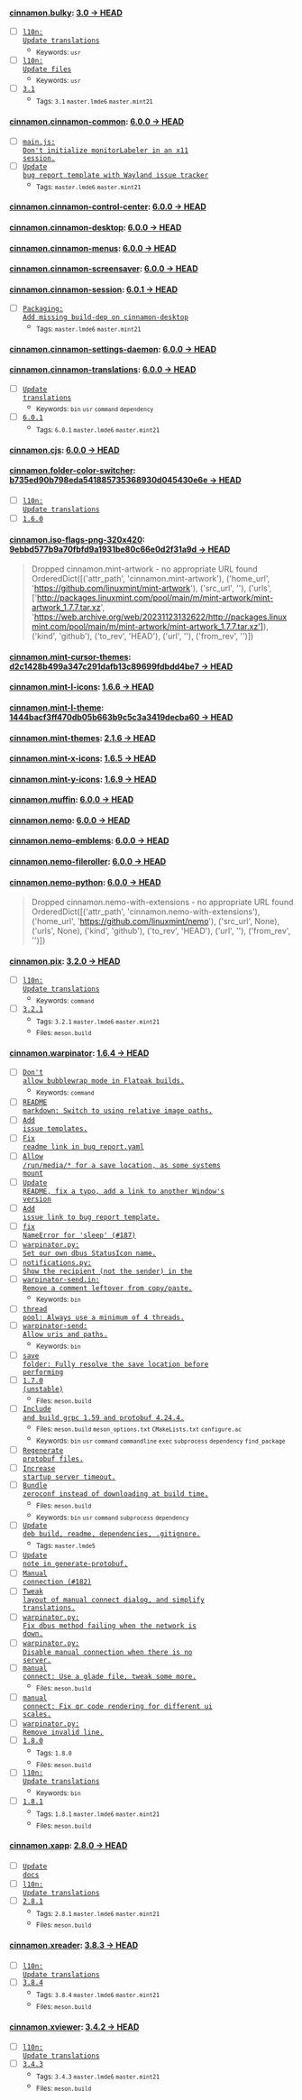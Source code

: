 
#### [cinnamon.bulky](https://github.com/linuxmint/bulky): [3.0 → HEAD](https://github.com/linuxmint/bulky/compare/3.0...HEAD)

- [ ] [<code>l10n: Update translations</code>](https://github.com/linuxmint/bulky/commit/53626f2732f456cb0fb399787ffbea41c3acb0f6)
  - <sub>Keywords: <code>usr</code></sub>
- [ ] [<code>l10n: Update files</code>](https://github.com/linuxmint/bulky/commit/d78672bac77f76f53190d3c70ef961c95ac2f83d)
  - <sub>Keywords: <code>usr</code></sub>
- [ ] [<code>3.1</code>](https://github.com/linuxmint/bulky/commit/21319c987ae8638dd1dcbf5d18aedc34273abd66)
  - <sub>Tags: <code>3.1</code> <code>master.lmde6</code> <code>master.mint21</code></sub>

#### [cinnamon.cinnamon-common](https://github.com/linuxmint/cinnamon): [6.0.0 → HEAD](https://github.com/linuxmint/cinnamon/compare/6.0.0...HEAD)

- [ ] [<code>main.js: Don't initialize monitorLabeler in an x11 session.</code>](https://github.com/linuxmint/cinnamon/commit/f83fe2b4e3aa2545f06b1bd480bcff163001a35d)
- [ ] [<code>Update bug report template with Wayland issue tracker</code>](https://github.com/linuxmint/cinnamon/commit/b7f7ef9e33cce5385a686fc232b2b6e07435dba6)
  - <sub>Tags: <code>master.lmde6</code> <code>master.mint21</code></sub>

#### [cinnamon.cinnamon-control-center](https://github.com/linuxmint/cinnamon-control-center): [6.0.0 → HEAD](https://github.com/linuxmint/cinnamon-control-center/compare/6.0.0...HEAD)


#### [cinnamon.cinnamon-desktop](https://github.com/linuxmint/cinnamon-desktop): [6.0.0 → HEAD](https://github.com/linuxmint/cinnamon-desktop/compare/6.0.0...HEAD)


#### [cinnamon.cinnamon-menus](https://github.com/linuxmint/cinnamon-menus): [6.0.0 → HEAD](https://github.com/linuxmint/cinnamon-menus/compare/6.0.0...HEAD)


#### [cinnamon.cinnamon-screensaver](https://github.com/linuxmint/cinnamon-screensaver): [6.0.0 → HEAD](https://github.com/linuxmint/cinnamon-screensaver/compare/6.0.0...HEAD)


#### [cinnamon.cinnamon-session](https://github.com/linuxmint/cinnamon-session): [6.0.1 → HEAD](https://github.com/linuxmint/cinnamon-session/compare/6.0.1...HEAD)

- [ ] [<code>Packaging: Add missing build-dep on cinnamon-desktop</code>](https://github.com/linuxmint/cinnamon-session/commit/38c8fd0674e67d48d0fad47515be02b5a7604979)
  - <sub>Tags: <code>master.lmde6</code> <code>master.mint21</code></sub>

#### [cinnamon.cinnamon-settings-daemon](https://github.com/linuxmint/cinnamon-settings-daemon): [6.0.0 → HEAD](https://github.com/linuxmint/cinnamon-settings-daemon/compare/6.0.0...HEAD)


#### [cinnamon.cinnamon-translations](https://github.com/linuxmint/cinnamon-translations): [6.0.0 → HEAD](https://github.com/linuxmint/cinnamon-translations/compare/6.0.0...HEAD)

- [ ] [<code>Update translations</code>](https://github.com/linuxmint/cinnamon-translations/commit/aac3e570d526580e471151baf83fa81d71281123)
  - <sub>Keywords: <code>bin</code> <code>usr</code> <code>command</code> <code>dependency</code></sub>
- [ ] [<code>6.0.1</code>](https://github.com/linuxmint/cinnamon-translations/commit/be12f4f4cc22ad873a30e48346e2154f52c6e796)
  - <sub>Tags: <code>6.0.1</code> <code>master.lmde6</code> <code>master.mint21</code></sub>

#### [cinnamon.cjs](https://github.com/linuxmint/cjs): [6.0.0 → HEAD](https://github.com/linuxmint/cjs/compare/6.0.0...HEAD)


#### [cinnamon.folder-color-switcher](https://github.com/linuxmint/folder-color-switcher): [b735ed90b798eda541885735368930d045430e6e → HEAD](https://github.com/linuxmint/folder-color-switcher/compare/b735ed90b798eda541885735368930d045430e6e...HEAD)

- [ ] [<code>l10n: Update translations</code>](https://github.com/linuxmint/folder-color-switcher/commit/2109778012b69749ae2316cb28dc6c776642b83c)
- [ ] [<code>1.6.0</code>](https://github.com/linuxmint/folder-color-switcher/commit/826df0b71c7c3b686421437eac86883945dc5956)

#### [cinnamon.iso-flags-png-320x420](https://github.com/joielechong/iso-country-flags-svg-collection): [9ebbd577b9a70fbfd9a1931be80c66e0d2f31a9d → HEAD](https://github.com/joielechong/iso-country-flags-svg-collection/compare/9ebbd577b9a70fbfd9a1931be80c66e0d2f31a9d...HEAD)

> Dropped cinnamon.mint-artwork - no appropriate URL found OrderedDict([('attr_path', 'cinnamon.mint-artwork'), ('home_url', 'https://github.com/linuxmint/mint-artwork'), ('src_url', ''), ('urls', ['http://packages.linuxmint.com/pool/main/m/mint-artwork/mint-artwork_1.7.7.tar.xz', 'https://web.archive.org/web/20231123132622/http://packages.linuxmint.com/pool/main/m/mint-artwork/mint-artwork_1.7.7.tar.xz']), ('kind', 'github'), ('to_rev', 'HEAD'), ('url', ''), ('from_rev', '')])


#### [cinnamon.mint-cursor-themes](https://github.com/linuxmint/mint-cursor-themes): [d2c1428b499a347c291dafb13c89699fdbdd4be7 → HEAD](https://github.com/linuxmint/mint-cursor-themes/compare/d2c1428b499a347c291dafb13c89699fdbdd4be7...HEAD)


#### [cinnamon.mint-l-icons](https://github.com/linuxmint/mint-l-icons): [1.6.6 → HEAD](https://github.com/linuxmint/mint-l-icons/compare/1.6.6...HEAD)


#### [cinnamon.mint-l-theme](https://github.com/linuxmint/mint-l-theme): [1444bacf3ff470db05b663b9c5c3a3419decba60 → HEAD](https://github.com/linuxmint/mint-l-theme/compare/1444bacf3ff470db05b663b9c5c3a3419decba60...HEAD)


#### [cinnamon.mint-themes](https://github.com/linuxmint/mint-themes): [2.1.6 → HEAD](https://github.com/linuxmint/mint-themes/compare/2.1.6...HEAD)


#### [cinnamon.mint-x-icons](https://github.com/linuxmint/mint-x-icons): [1.6.5 → HEAD](https://github.com/linuxmint/mint-x-icons/compare/1.6.5...HEAD)


#### [cinnamon.mint-y-icons](https://github.com/linuxmint/mint-y-icons): [1.6.9 → HEAD](https://github.com/linuxmint/mint-y-icons/compare/1.6.9...HEAD)


#### [cinnamon.muffin](https://github.com/linuxmint/muffin): [6.0.0 → HEAD](https://github.com/linuxmint/muffin/compare/6.0.0...HEAD)


#### [cinnamon.nemo](https://github.com/linuxmint/nemo): [6.0.0 → HEAD](https://github.com/linuxmint/nemo/compare/6.0.0...HEAD)


#### [cinnamon.nemo-emblems](https://github.com/linuxmint/nemo-extensions): [6.0.0 → HEAD](https://github.com/linuxmint/nemo-extensions/compare/6.0.0...HEAD)


#### [cinnamon.nemo-fileroller](https://github.com/linuxmint/nemo-extensions): [6.0.0 → HEAD](https://github.com/linuxmint/nemo-extensions/compare/6.0.0...HEAD)


#### [cinnamon.nemo-python](https://github.com/linuxmint/nemo-extensions): [6.0.0 → HEAD](https://github.com/linuxmint/nemo-extensions/compare/6.0.0...HEAD)

> Dropped cinnamon.nemo-with-extensions - no appropriate URL found OrderedDict([('attr_path', 'cinnamon.nemo-with-extensions'), ('home_url', 'https://github.com/linuxmint/nemo'), ('src_url', None), ('urls', None), ('kind', 'github'), ('to_rev', 'HEAD'), ('url', ''), ('from_rev', '')])


#### [cinnamon.pix](https://github.com/linuxmint/pix): [3.2.0 → HEAD](https://github.com/linuxmint/pix/compare/3.2.0...HEAD)

- [ ] [<code>l10n: Update translations</code>](https://github.com/linuxmint/pix/commit/096ea6ef51341f7710bd8bc0aefb0ebd54b21ffc)
  - <sub>Keywords: <code>command</code></sub>
- [ ] [<code>3.2.1</code>](https://github.com/linuxmint/pix/commit/f13bdd2467aee6b84d438d5d38b61e08b98967c2)
  - <sub>Tags: <code>3.2.1</code> <code>master.lmde6</code> <code>master.mint21</code></sub>
  - <sub>Files: <code>meson.build</code></sub>

#### [cinnamon.warpinator](https://github.com/linuxmint/warpinator): [1.6.4 → HEAD](https://github.com/linuxmint/warpinator/compare/1.6.4...HEAD)

- [ ] [<code>Don't allow bubblewrap mode in Flatpak builds.</code>](https://github.com/linuxmint/warpinator/commit/42f2240db0cdb44e95730b4585be9d53599a13bc)
  - <sub>Keywords: <code>command</code></sub>
- [ ] [<code>README markdown: Switch to using relative image paths.</code>](https://github.com/linuxmint/warpinator/commit/537c9d592d24796417f7555bdb74f52bb6600602)
- [ ] [<code>Add issue templates.</code>](https://github.com/linuxmint/warpinator/commit/8bed9f85c5f2df10962ec5ab6d7ca547bf2a38f3)
- [ ] [<code>Fix readme link in bug_report.yaml</code>](https://github.com/linuxmint/warpinator/commit/020af83badfbb60512fad440a6a455eb1ffafcab)
- [ ] [<code>Allow /run/media/* for a save location, as some systems mount</code>](https://github.com/linuxmint/warpinator/commit/1c502dcd0e590953f79d55b4a6ede424bb5a73cc)
- [ ] [<code>Update README, fix a typo, add a link to another Window's version</code>](https://github.com/linuxmint/warpinator/commit/fb3a6272084bdda4ca4a193a4d44991a1cf13a70)
- [ ] [<code>Add issue link to bug report template.</code>](https://github.com/linuxmint/warpinator/commit/896a0aea4e97f76adb72729050c776ed6a86de6d)
- [ ] [<code>fix NameError for 'sleep' (#187)</code>](https://github.com/linuxmint/warpinator/commit/89a3bef314bd1493261ecf1882ab90d11c12d5c2)
- [ ] [<code>warpinator.py: Set our own dbus StatusIcon name.</code>](https://github.com/linuxmint/warpinator/commit/fb7be24d1d29099ce38f66b8d9963cd92261e5d5)
- [ ] [<code>notifications.py: Show the recipient (not the sender) in the</code>](https://github.com/linuxmint/warpinator/commit/f5763dd8d1d4b2cdb225b1af4c7a9000d8defca8)
- [ ] [<code>warpinator-send.in: Remove a comment leftover from copy/paste.</code>](https://github.com/linuxmint/warpinator/commit/957e21bfd7b46c4fcf01dec8103991ecc3dd11c4)
  - <sub>Keywords: <code>bin</code></sub>
- [ ] [<code>thread pool: Always use a minimum of 4 threads.</code>](https://github.com/linuxmint/warpinator/commit/cbe92531871209be31daf3a52d0dbce9a52a11e9)
- [ ] [<code>warpinator-send: Allow uris and paths.</code>](https://github.com/linuxmint/warpinator/commit/17156747b071a2774d4b291ff91b37ad0bd97418)
  - <sub>Keywords: <code>bin</code></sub>
- [ ] [<code>save folder: Fully resolve the save location before performing</code>](https://github.com/linuxmint/warpinator/commit/79e129622241ad115e1a11ef6e0724d26a80daac)
- [ ] [<code>1.7.0 (unstable)</code>](https://github.com/linuxmint/warpinator/commit/80aba204d804becea9ebc1b67086f8ccfe3026f5)
  - <sub>Files: <code>meson.build</code></sub>
- [ ] [<code>Include and build grpc 1.59 and protobuf 4.24.4.</code>](https://github.com/linuxmint/warpinator/commit/dfbdb4e913627906dbf42f3d126d78f7a7c82dce)
  - <sub>Files: <code>meson.build</code> <code>meson_options.txt</code> <code>CMakeLists.txt</code> <code>configure.ac</code></sub>
  - <sub>Keywords: <code>bin</code> <code>usr</code> <code>command</code> <code>commandline</code> <code>exec</code> <code>subprocess</code> <code>dependency</code> <code>find_package</code></sub>
- [ ] [<code>Regenerate protobuf files.</code>](https://github.com/linuxmint/warpinator/commit/3866d77e791a30387b668d09dac9f40b6d60cdff)
- [ ] [<code>Increase startup server timeout.</code>](https://github.com/linuxmint/warpinator/commit/53d3bd10b45dd82605cc3056b8ff24de65c30744)
- [ ] [<code>Bundle zeroconf instead of downloading at build time.</code>](https://github.com/linuxmint/warpinator/commit/6bead39352fc5a7414038328a99dcf5d50f9540d)
  - <sub>Files: <code>meson.build</code></sub>
  - <sub>Keywords: <code>bin</code> <code>usr</code> <code>command</code> <code>subprocess</code> <code>dependency</code></sub>
- [ ] [<code>Update deb build, readme, dependencies, .gitignore.</code>](https://github.com/linuxmint/warpinator/commit/10eb1e5a9238336578d4c07fd8138db41934d88e)
  - <sub>Tags: <code>master.lmde5</code></sub>
- [ ] [<code>Update note in generate-protobuf.</code>](https://github.com/linuxmint/warpinator/commit/75feeec8941ab5938921dc20573bdb5f51130e1a)
- [ ] [<code>Manual connection (#182)</code>](https://github.com/linuxmint/warpinator/commit/0df4896fcc6e14b855886520b92652aa2e1befb5)
- [ ] [<code>Tweak layout of manual connect dialog, and simplify translations.</code>](https://github.com/linuxmint/warpinator/commit/216bf340592e4cab40a28db47ce366c78eff38d9)
- [ ] [<code>warpinator.py: Fix dbus method failing when the network is down.</code>](https://github.com/linuxmint/warpinator/commit/b0bd5a42bac618fe5ae232a809792c98726b72fd)
- [ ] [<code>warpinator.py: Disable manual connection when there is no server.</code>](https://github.com/linuxmint/warpinator/commit/aeaf4a75f5bf0ab80bbb2d6bc4883de29d6543b3)
- [ ] [<code>manual connect: Use a glade file, tweak some more.</code>](https://github.com/linuxmint/warpinator/commit/49a719c703aa780fa7eb0dcfb9154b73a41a7241)
  - <sub>Files: <code>meson.build</code></sub>
- [ ] [<code>manual connect: Fix qr code rendering for different ui scales.</code>](https://github.com/linuxmint/warpinator/commit/8dbca83d5311c4b9fcb6f9610cdf9de22944c659)
- [ ] [<code>warpinator.py: Remove invalid line.</code>](https://github.com/linuxmint/warpinator/commit/cf135c008325c95c3b5438b411e6c655d2c6d9b9)
- [ ] [<code>1.8.0</code>](https://github.com/linuxmint/warpinator/commit/c3da064c94886d54cb67f36b6caacad62425fa43)
  - <sub>Tags: <code>1.8.0</code></sub>
  - <sub>Files: <code>meson.build</code></sub>
- [ ] [<code>l10n: Update translations</code>](https://github.com/linuxmint/warpinator/commit/bdeb79c845457f2cfecbd4e96a536025522f7d46)
  - <sub>Keywords: <code>bin</code></sub>
- [ ] [<code>1.8.1</code>](https://github.com/linuxmint/warpinator/commit/ce45bbdea71e204219a83da7e335bc290011a474)
  - <sub>Tags: <code>1.8.1</code> <code>master.lmde6</code> <code>master.mint21</code></sub>
  - <sub>Files: <code>meson.build</code></sub>

#### [cinnamon.xapp](https://github.com/linuxmint/xapp): [2.8.0 → HEAD](https://github.com/linuxmint/xapp/compare/2.8.0...HEAD)

- [ ] [<code>Update docs</code>](https://github.com/linuxmint/xapp/commit/a9ba7d237c97e1aeeef0401f1a6ddb6c64d4b2a4)
- [ ] [<code>l10n: Update translations</code>](https://github.com/linuxmint/xapp/commit/c95bb1e45a4ca9f62100a978c0f9823a5926661e)
- [ ] [<code>2.8.1</code>](https://github.com/linuxmint/xapp/commit/73019a8e13e909952333065c11ba34f5abf1f950)
  - <sub>Tags: <code>2.8.1</code> <code>master.lmde6</code> <code>master.mint21</code></sub>
  - <sub>Files: <code>meson.build</code></sub>

#### [cinnamon.xreader](https://github.com/linuxmint/xreader): [3.8.3 → HEAD](https://github.com/linuxmint/xreader/compare/3.8.3...HEAD)

- [ ] [<code>l10n: Update translations</code>](https://github.com/linuxmint/xreader/commit/36711cae95e57d4ca057f6411746c0955477f292)
- [ ] [<code>3.8.4</code>](https://github.com/linuxmint/xreader/commit/eebd9519d187ad04964dcdec16072e7aa6e37ac1)
  - <sub>Tags: <code>3.8.4</code> <code>master.lmde6</code> <code>master.mint21</code></sub>
  - <sub>Files: <code>meson.build</code></sub>

#### [cinnamon.xviewer](https://github.com/linuxmint/xviewer): [3.4.2 → HEAD](https://github.com/linuxmint/xviewer/compare/3.4.2...HEAD)

- [ ] [<code>l10n: Update translations</code>](https://github.com/linuxmint/xviewer/commit/6bbf2b54abca99f9ba5d69ae66d8448db9812ab0)
- [ ] [<code>3.4.3</code>](https://github.com/linuxmint/xviewer/commit/2c2ae3a5d6e9666368aca20720b16ebfcbea36c2)
  - <sub>Tags: <code>3.4.3</code> <code>master.lmde6</code> <code>master.mint21</code></sub>
  - <sub>Files: <code>meson.build</code></sub>
